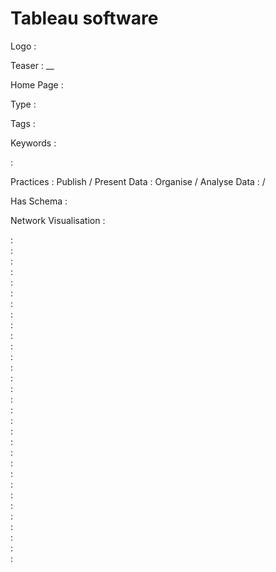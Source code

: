 # Tableau software

Logo
:   ![]()

Teaser
:   __

Home Page
:   

Type
:   

Tags
:   

Keywords
:   

:   

Practices
:   Publish / Present Data
:   Organise / Analyse Data
:    / 

Has Schema
:   

Network Visualisation
:   


:   
:   
:   
:   
:   
:   
:   
:   
:   
:   
:   
:   
:   
:   
:   
:   
:   
:   
:   
:   
:   
:   
:   
:   
:   
:   
:   
:   
:   
:   
:   
